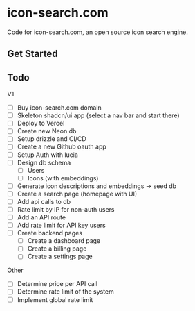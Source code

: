 # icon-search.com

Code for icon-search.com, an open source icon search engine.

## Get Started


## Todo


V1
- [ ] Buy icon-search.com domain
- [ ] Skeleton shadcn/ui app (select a nav bar and start there)
- [ ] Deploy to Vercel
- [ ] Create new Neon db
- [ ] Setup drizzle and CI/CD
- [ ] Create a new Github oauth app
- [ ] Setup Auth with lucia
- [ ] Design db schema
  - [ ] Users
  - [ ] Icons (with embeddings)
- [ ] Generate icon descriptions and embeddings -> seed db
- [ ] Create a search page (homepage with UI)
- [ ] Add api calls to db
- [ ] Rate limit by IP for non-auth users
- [ ] Add an API route
- [ ] Add rate limit for API key users
- [ ] Create backend pages
    - [ ] Create a dashboard page
    - [ ] Create a billing page
    - [ ] Create a settings page

Other
- [ ] Determine price per API call
- [ ] Determine rate limit of the system
- [ ] Implement global rate limit
